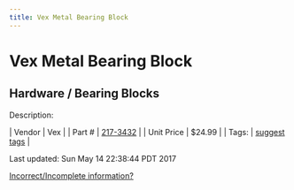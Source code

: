 ```yaml
---
title: Vex Metal Bearing Block
---
```


# Vex Metal Bearing Block
## Hardware / Bearing Blocks
Description: 	 

| Vendor | Vex | 
| Part # | [217-3432](http://www.vexrobotics.com/vexpro/all/bearingblocks-g.html) | 
| Unit Price | $24.99 | 
| Tags: | [suggest tags](https://docs.google.com/forms/d/e/1FAIpQLSeWyY8v3RgOty-MyWmh9U0iivNYN_molChYyS-0U-o-kOAv_g/viewform) | 

Last updated: Sun May 14 22:38:44 PDT 2017

 [Incorrect/Incomplete information?](https://docs.google.com/forms/d/e/1FAIpQLSeWyY8v3RgOty-MyWmh9U0iivNYN_molChYyS-0U-o-kOAv_g/viewform)